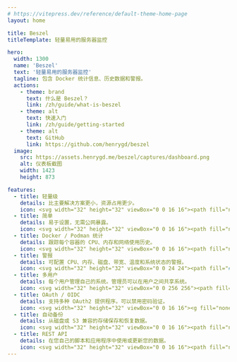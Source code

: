 ```yaml
---
# https://vitepress.dev/reference/default-theme-home-page
layout: home

title: Beszel
titleTemplate: 轻量易用的服务器监控

hero:
  width: 1300
  name: 'Beszel'
  text: '轻量易用的服务器监控'
  tagline: 包含 Docker 统计信息、历史数据和警报。
  actions:
    - theme: brand
      text: 什么是 Beszel？
      link: /zh/guide/what-is-beszel
    - theme: alt
      text: 快速入门
      link: /zh/guide/getting-started
    - theme: alt
      text: GitHub
      link: https://github.com/henrygd/beszel
  image:
    src: https://assets.henrygd.me/beszel/captures/dashboard.png
    alt: 仪表板截图
    width: 1423
    height: 873

features:
  - title: 轻量级
    details: 比主要解决方案更小，资源占用更少。
    icon: <svg width="32" height="32" viewBox="0 0 16 16"><path fill="none" stroke="#91d7e3" stroke-linecap="round" stroke-linejoin="round" d="M1.5 5.5H6a2 2 0 1 0-2-2m-2.5 5H12A2.5 2.5 0 1 0 9.5 6m-2 7A1.5 1.5 0 1 0 9 11.5H5.5m-4 0h2"/></svg>
  - title: 简单
    details: 易于设置，无需公网暴露。
    icon: <svg width="32" height="32" viewBox="0 0 16 16"><path fill="none" stroke="#eed49f" stroke-linecap="round" stroke-linejoin="round" d="M2.85 9.301a.644.65 0 0 1-.502-1.06L8.72 1.605a.322.325 0 0 1 .554.3L8.039 5.82a.644.65 0 0 0 .605.878h4.506a.644.65 0 0 1 .502 1.06L7.28 14.395a.322.325 0 0 1-.554-.3l1.236-3.916a.644.65 0 0 0-.605-.878Z"/></svg>
  - title: Docker / Podman 统计
    details: 跟踪每个容器的 CPU、内存和网络使用历史。
    icon: <svg width="32" height="32" viewBox="0 0 16 16"><path fill="none" stroke="#8aadf4" stroke-linecap="round" stroke-linejoin="round" d="M.5 8.5H11l.75-.5a5.35 5.35 0 0 1 0-3.5c1 .6 1 1.88 1.74 2c.77-.09 1.23.01 2 .52c0 0-.97 1.77-2.5 1.98c-1.93 3.65-4.5 5.5-6.98 5.5C0 14.5.5 8.5.5 8.5m1 0v-2m0 0h8m-6 2v-4m0 0h4m-2-2h2m-2 6v-6m2 6v-6m2 6v-2"/></svg>
  - title: 警报
    details: 可配置 CPU、内存、磁盘、带宽、温度和系统状态的警报。
    icon: <svg width="32" height="32" viewBox="0 0 24 24"><path fill="#f5a97f" d="M5 19q-.4 0-.7-.3T4 18t.3-.7.7-.3h1v-7q0-2 1.3-3.7t3.2-2.1v-.7q0-.6.4-1T12 2t1 .4.5 1.1v.7q2 .5 3.3 2.1T18 10v7h1q.4 0 .7.3t.3.7-.3.7-.7.3zm7 3q-.8 0-1.4-.6T10 20h4q0 .8-.6 1.4T12 22m-4-5h8v-7q0-1.6-1.2-2.8T12 6 9.2 7.2 8 10zm-5-7q-.4 0-.7-.3T2 8.9q.2-1.8 1-3.5t2.2-2.8q.3-.2.7-.2t.7.4.2.7-.4.7q-1 1-1.6 2.2T4.1 9q0 .4-.4.7T3 10m18 0q-.4 0-.7-.3t-.4-.7q-.2-1.4-.8-2.6t-1.6-2.2q-.3-.3-.4-.7t.2-.8.7-.3.7.2Q20 3.8 21 5.4t1 3.5q.1.4-.2.8t-.7.3"/></svg>
  - title: 多用户
    details: 每个用户管理自己的系统。管理员可以在用户之间共享系统。
    icon: <svg width="32" height="32" viewBox="0 0 256 256"><path fill="#f5bde6" d="M244.8 150.4a8 8 0 0 1-11.2-1.6A51.6 51.6 0 0 0 192 128a8 8 0 0 1-7.4-4.9 8 8 0 0 1 0-6.2 8 8 0 0 1 7.4-4.9 24 24 0 1 0-23.2-30 8 8 0 1 1-15.5-4 40 40 0 1 1 65.7 39.5 68 68 0 0 1 27.4 21.7 8 8 0 0 1-1.6 11.2M190.9 212a8 8 0 1 1-13.8 8 57 57 0 0 0-98.2 0 8 8 0 1 1-13.8-8 72 72 0 0 1 33.7-30 48 48 0 1 1 58.4 0 72 72 0 0 1 33.7 30M128 176a32 32 0 1 0-32-32 32 32 0 0 0 32 32m-56-56a8 8 0 0 0-8-8 24 24 0 1 1 23.2-30 8 8 0 1 0 15.5-4A40 40 0 1 0 37 117.5a68 68 0 0 0-27.4 21.7 8 8 0 1 0 12.8 9.6A51.6 51.6 0 0 1 64 128a8 8 0 0 0 8-8"/></svg>
  - title: OAuth / OIDC
    details: 支持多种 OAuth2 提供程序。可以禁用密码验证。
    icon: <svg width="32" height="32" viewBox="0 0 16 16"><g fill="none" stroke="#cad3f5" stroke-linecap="round" stroke-linejoin="round"><path d="M10 10.5a4.5 4.5 0 1 0-4.02-2.48L1.5 12.5v2h2v-2h2v-2h2l.48-.48c.6.3 1.3.48 2.02.48"/><path d="M12 5a1 1 0 0 1-1 1a1 1 0 0 1-1-1a1 1 0 0 1 1-1a1 1 0 0 1 1 1"/></g></svg>
  - title: 自动备份
    details: 从磁盘或 S3 兼容的存储保存和恢复数据。
    icon: <svg width="32" height="32" viewBox="0 0 16 16"><path fill="none" stroke="#a6da95" stroke-linecap="round" stroke-linejoin="round" d="M8 6.5c3.59 0 6.5-1.4 6.5-2.68S11.59 1.5 8 1.5S1.5 2.54 1.5 3.82S4.41 6.5 8 6.5M14.5 8c0 .83-1.24 1.79-3.25 2.2s-4.49.41-6.5 0S1.5 8.83 1.5 8m13 4.18c0 .83-1.24 1.6-3.25 2c-2.01.42-4.49.42-6.5 0c-2.01-.4-3.25-1.17-3.25-2m0-8.3v8.3m13-8.3v8.3"/></svg>
  - title: REST API
    details: 在您自己的脚本和应用程序中使用或更新您的数据。
    icon: <svg width="32" height="32" viewBox="0 0 16 16"><path fill="none" stroke="#c6a0f6" stroke-linecap="round" stroke-linejoin="round" d="M5.5 12.5a2 2 0 1 1-4 0a2 2 0 0 1 4 0m9 0a2 2 0 1 1-4 0a2 2 0 0 1 4 0m-4.5-9a2 2 0 1 1-4 0a2 2 0 0 1 4 0m-6.5 7l3-5.5m3 0l3 5.5"/></svg>
---
```

